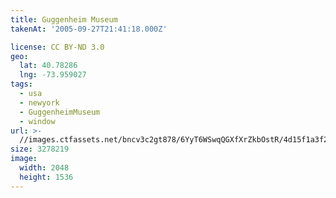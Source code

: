```yaml
---
title: Guggenheim Museum
takenAt: '2005-09-27T21:41:18.000Z'

license: CC BY-ND 3.0
geo:
  lat: 40.78286
  lng: -73.959027
tags:
  - usa
  - newyork
  - GuggenheimMuseum
  - window
url: >-
  //images.ctfassets.net/bncv3c2gt878/6YyT6WSwqQGXfXrZkbOstR/4d15f1a3f23e0a56fc2b4feef1dcc42a/guggenheim-museum_4325605988_o
size: 3278219
image:
  width: 2048
  height: 1536
---
```

